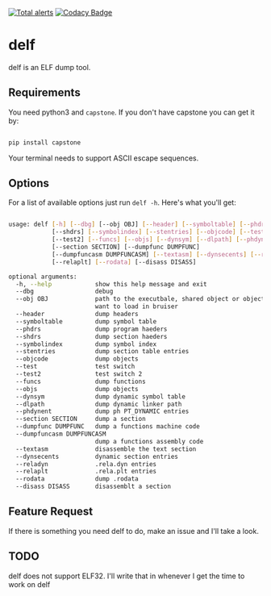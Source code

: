
[![Total alerts](https://img.shields.io/lgtm/alerts/g/bloodstalker/delf.svg?logo=lgtm&logoWidth=18)](https://lgtm.com/projects/g/bloodstalker/delf/alerts/)
[![Codacy Badge](https://app.codacy.com/project/badge/Grade/1e67ac7026904cddb55ede7097995ad8)](https://www.codacy.com/gh/terminaldweller/hived/dashboard?utm_source=github.com&amp;utm_medium=referral&amp;utm_content=terminaldweller/hived&amp;utm_campaign=Badge_Grade)

# delf
delf is an ELF dump tool.<br/>

## Requirements
You need python3 and `capstone`. If you don't have capstone you can get it by:<br/>
```bash

pip install capstone

```
Your terminal needs to support ASCII escape sequences.<br/>

## Options
For a list of available options just run `delf -h`. Here's what you'll get:<br/>
```bash

usage: delf [-h] [--dbg] [--obj OBJ] [--header] [--symboltable] [--phdrs]
            [--shdrs] [--symbolindex] [--stentries] [--objcode] [--test]
            [--test2] [--funcs] [--objs] [--dynsym] [--dlpath] [--phdynent]
            [--section SECTION] [--dumpfunc DUMPFUNC]
            [--dumpfuncasm DUMPFUNCASM] [--textasm] [--dynsecents] [--reladyn]
            [--relaplt] [--rodata] [--disass DISASS]

optional arguments:
  -h, --help            show this help message and exit
  --dbg                 debug
  --obj OBJ             path to the executbale, shared object or object you
                        want to load in bruiser
  --header              dump headers
  --symboltable         dump symbol table
  --phdrs               dump program haeders
  --shdrs               dump section haeders
  --symbolindex         dump symbol index
  --stentries           dump section table entries
  --objcode             dump objects
  --test                test switch
  --test2               test switch 2
  --funcs               dump functions
  --objs                dump objects
  --dynsym              dump dynamic symbol table
  --dlpath              dump dynamic linker path
  --phdynent            dump ph PT_DYNAMIC entries
  --section SECTION     dump a section
  --dumpfunc DUMPFUNC   dump a functions machine code
  --dumpfuncasm DUMPFUNCASM
                        dump a functions assembly code
  --textasm             disassemble the text section
  --dynsecents          dynamic section entries
  --reladyn             .rela.dyn entries
  --relaplt             .rela.plt entries
  --rodata              dump .rodata
  --disass DISASS       disassemblt a section

  ```

## Feature Request
If there is something you need delf to do, make an issue and I'll take a look.<br/>

## TODO
delf does not support ELF32. I'll write that in whenever I get the time to work on delf<br/>
